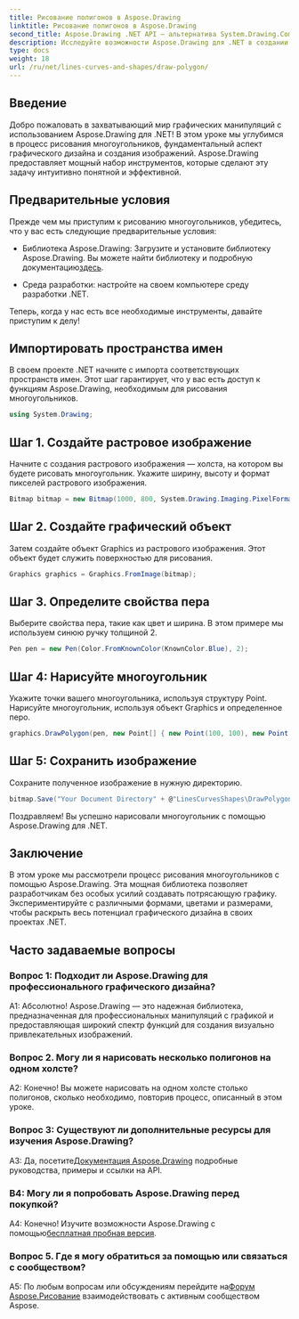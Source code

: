 ```yaml
---
title: Рисование полигонов в Aspose.Drawing
linktitle: Рисование полигонов в Aspose.Drawing
second_title: Aspose.Drawing .NET API — альтернатива System.Drawing.Common
description: Исследуйте возможности Aspose.Drawing для .NET в создании потрясающей графики. Рисуйте многоугольники без особых усилий с помощью этой интуитивно понятной библиотеки.
type: docs
weight: 18
url: /ru/net/lines-curves-and-shapes/draw-polygon/
---
```

## Введение

Добро пожаловать в захватывающий мир графических манипуляций с использованием Aspose.Drawing для .NET! В этом уроке мы углубимся в процесс рисования многоугольников, фундаментальный аспект графического дизайна и создания изображений. Aspose.Drawing предоставляет мощный набор инструментов, которые сделают эту задачу интуитивно понятной и эффективной.

## Предварительные условия

Прежде чем мы приступим к рисованию многоугольников, убедитесь, что у вас есть следующие предварительные условия:

- Библиотека Aspose.Drawing: Загрузите и установите библиотеку Aspose.Drawing. Вы можете найти библиотеку и подробную документацию[здесь](https://reference.aspose.com/drawing/net/).

- Среда разработки: настройте на своем компьютере среду разработки .NET.

Теперь, когда у нас есть все необходимые инструменты, давайте приступим к делу!

## Импортировать пространства имен

В своем проекте .NET начните с импорта соответствующих пространств имен. Этот шаг гарантирует, что у вас есть доступ к функциям Aspose.Drawing, необходимым для рисования многоугольников.

```csharp
using System.Drawing;
```

## Шаг 1. Создайте растровое изображение

Начните с создания растрового изображения — холста, на котором вы будете рисовать многоугольник. Укажите ширину, высоту и формат пикселей растрового изображения.

```csharp
Bitmap bitmap = new Bitmap(1000, 800, System.Drawing.Imaging.PixelFormat.Format32bppPArgb);
```

## Шаг 2. Создайте графический объект

Затем создайте объект Graphics из растрового изображения. Этот объект будет служить поверхностью для рисования.

```csharp
Graphics graphics = Graphics.FromImage(bitmap);
```

## Шаг 3. Определите свойства пера

Выберите свойства пера, такие как цвет и ширина. В этом примере мы используем синюю ручку толщиной 2.

```csharp
Pen pen = new Pen(Color.FromKnownColor(KnownColor.Blue), 2);
```

## Шаг 4: Нарисуйте многоугольник

Укажите точки вашего многоугольника, используя структуру Point. Нарисуйте многоугольник, используя объект Graphics и определенное перо.

```csharp
graphics.DrawPolygon(pen, new Point[] { new Point(100, 100), new Point(500, 700), new Point(900, 100) });
```

## Шаг 5: Сохранить изображение

Сохраните полученное изображение в нужную директорию.

```csharp
bitmap.Save("Your Document Directory" + @"LinesCurvesShapes\DrawPolygon_out.png");
```

Поздравляем! Вы успешно нарисовали многоугольник с помощью Aspose.Drawing для .NET.

## Заключение

В этом уроке мы рассмотрели процесс рисования многоугольников с помощью Aspose.Drawing. Эта мощная библиотека позволяет разработчикам без особых усилий создавать потрясающую графику. Экспериментируйте с различными формами, цветами и размерами, чтобы раскрыть весь потенциал графического дизайна в своих проектах .NET.

## Часто задаваемые вопросы

### Вопрос 1: Подходит ли Aspose.Drawing для профессионального графического дизайна?

А1: Абсолютно! Aspose.Drawing — это надежная библиотека, предназначенная для профессиональных манипуляций с графикой и предоставляющая широкий спектр функций для создания визуально привлекательных изображений.

### Вопрос 2. Могу ли я нарисовать несколько полигонов на одном холсте?

А2: Конечно! Вы можете нарисовать на одном холсте столько полигонов, сколько необходимо, повторив процесс, описанный в этом уроке.

### Вопрос 3: Существуют ли дополнительные ресурсы для изучения Aspose.Drawing?

 A3: Да, посетите[Документация Aspose.Drawing](https://reference.aspose.com/drawing/net/) подробные руководства, примеры и ссылки на API.

### В4: Могу ли я попробовать Aspose.Drawing перед покупкой?

 А4: Конечно! Изучите возможности Aspose.Drawing с помощью[бесплатная пробная версия](https://releases.aspose.com/).

### Вопрос 5. Где я могу обратиться за помощью или связаться с сообществом?

 A5: По любым вопросам или обсуждениям перейдите на[Форум Aspose.Рисование](https://forum.aspose.com/c/diagram/17) взаимодействовать с активным сообществом Aspose.